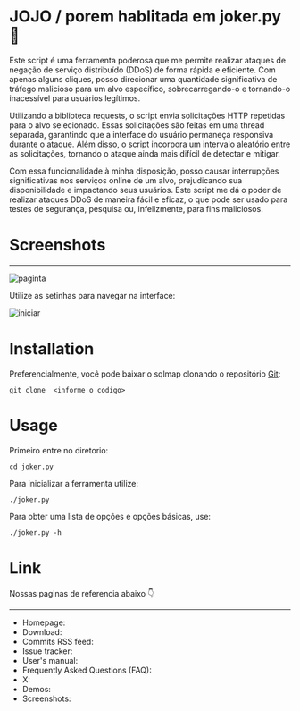 # JOJO / porem hablitada em joker.py 🐉

Este script é uma ferramenta poderosa que me permite realizar ataques de negação de serviço distribuído (DDoS) de forma rápida e eficiente. Com apenas alguns cliques, posso direcionar uma quantidade significativa de tráfego malicioso para um alvo específico, sobrecarregando-o e tornando-o inacessível para usuários legítimos.

Utilizando a biblioteca requests, o script envia solicitações HTTP repetidas para o alvo selecionado. Essas solicitações são feitas em uma thread separada, garantindo que a interface do usuário permaneça responsiva durante o ataque. Além disso, o script incorpora um intervalo aleatório entre as solicitações, tornando o ataque ainda mais difícil de detectar e mitigar.

Com essa funcionalidade à minha disposição, posso causar interrupções significativas nos serviços online de um alvo, prejudicando sua disponibilidade e impactando seus usuários. Este script me dá o poder de realizar ataques DDoS de maneira fácil e eficaz, o que pode ser usado para testes de segurança, pesquisa ou, infelizmente, para fins maliciosos.

# Screenshots
----
![paginta](https://github.com/Soulsfuck/Readme.md/assets/157261017/80eae0ed-17e9-4a1a-a40b-ea58ef8e68aa)

Utilize as setinhas para navegar na interface:

![iniciar](https://github.com/Soulsfuck/Readme.md/assets/157261017/ff61637f-e44d-4117-a46a-5e591f02eaab)

# Installation

Preferencialmente, você pode baixar o sqlmap clonando o repositório [Git](https://github.com/sqlmapproject/sqlmap):

```
git clone  <informe o codigo>

```
# Usage

Primeiro entre no diretorio:

    cd joker.py


Para inicializar a ferramenta utilize:

    ./joker.py

Para obter uma lista de opções e opções básicas, use:

    ./joker.py -h

# Link

Nossas paginas de referencia abaixo 👇

----

* Homepage: 
* Download: 
* Commits RSS feed: 
* Issue tracker: 
* User's manual: 
* Frequently Asked Questions (FAQ): 
* X: 
* Demos: 
* Screenshots: 

    

